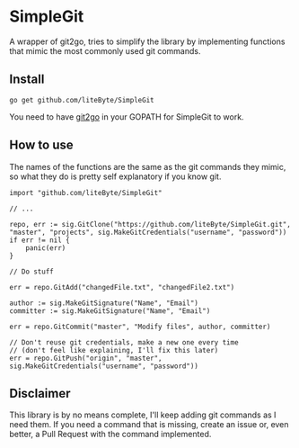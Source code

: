 # SimpleGit
A wrapper of git2go, tries to simplify the library by implementing
functions that mimic the most commonly used git commands.

## Install
```
go get github.com/liteByte/SimpleGit
```

You need to have [git2go](https://github.com/libgit2/git2go) in your
GOPATH for SimpleGit to work.

## How to use
The names of the functions are the same as the git commands they mimic,
so what they do is pretty self explanatory if you know git.

```
import "github.com/liteByte/SimpleGit"

// ...

repo, err := sig.GitClone("https://github.com/liteByte/SimpleGit.git", "master", "projects", sig.MakeGitCredentials("username", "password"))
if err != nil {
    panic(err)
}

// Do stuff

err = repo.GitAdd("changedFile.txt", "changedFile2.txt")

author := sig.MakeGitSignature("Name", "Email")
committer := sig.MakeGitSignature("Name", "Email")

err = repo.GitCommit("master", "Modify files", author, committer)

// Don't reuse git credentials, make a new one every time
// (don't feel like explaining, I'll fix this later)
err = repo.GitPush("origin", "master", sig.MakeGitCredentials("username", "password"))
```

## Disclaimer
This library is by no means complete, I'll keep adding git commands as I
need them. If you need a command that is missing, create an issue or,
even better, a Pull Request with the command implemented.